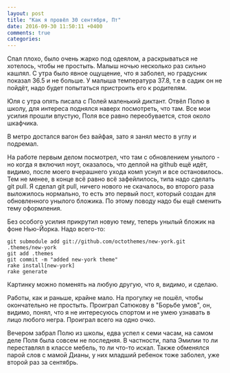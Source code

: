 ```yaml
---
layout: post
title: "Как я провёл 30 сентября, Пт"
date: 2016-09-30 11:50:11 +0400
comments: true
categories: 
---
```

Спал плохо, было очень жарко под одеялом, а раскрываться не хотелось, чтобы не простыть. Малыш ночью несколько раз сильно кашлял. С утра было явное ощущение, что я заболел, но градусник показал 36.5 и не больше. У малыша температура 37.8, т.е в садик он не пойдёт, надо будет попытаться пристроить его к родителям.

Юля с утра опять писала с Полей маленький диктант. Отвёл Полю в школу, для интереса поднялся наверх посмотреть, что там. Все мои усилия прошли впустую, Поля все равно переобувается, стоя около шкафчика.

В метро достался вагон без вайфая, зато я занял место в углу и подремал. 

На работе первым делом посмотрел, что там с обновлением унылого - но когда я включил ноут, оказалось, что деплой на github ещё идёт, видимо, после моего вчерашнего ухода комп уснул и все остановилось. Тем не менее, в конце всё равно всё зафейлилось, типа надо сделать git pull. Я сделал git pull, ничего нового не скачалось, во второго раза выложилось нормально, то есть это первый пост, который создан для обновленного унылого бложика. По этому поводу надо бы ещё сменить тему оформления.

Без особого усилия прикрутил новую тему, теперь унылый бложик на фоне Нью-Йорка. Надо всего-то:

```
git submodule add git://github.com/octothemes/new-york.git .themes/new-york
git add .themes
git commit -m "added new-york theme"
rake install[new-york]
rake generate
```

Картинку можно поменять на любую другую, что я, видимо, и сделаю.

Работы, как и раньше, крайне мало. На прогулку не пошёл, чтобы окончательно не простыть. Проиграл Сатюкову в "Борьбе умов", он, видимо, понял, что я не интересуюсь спортом и не умею узнавать в лицо любого негра. Проиграл всего на одно очко.

Вечером забрал Полю из школы, едва успел к семи часам, на самом деле Поля была совсем не последняя. В частности, папа Эмилии то ли переставлял в классе мебель, то ли что-то искал. Также обменялся парой слов с мамой Дианы, у них младший ребенок тоже заболел, уже второй раз за сентябрь.
